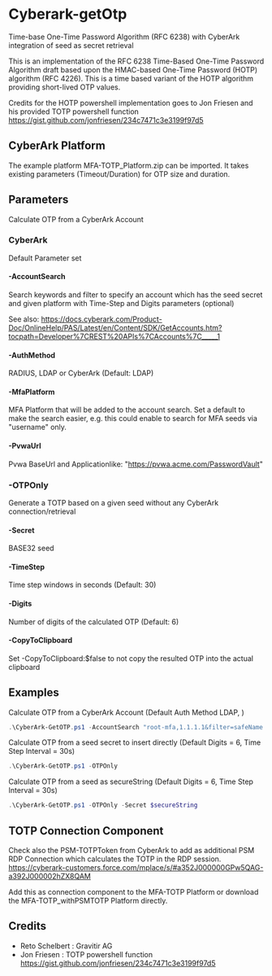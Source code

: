 # Cyberark-getOtp

Time-base One-Time Password Algorithm (RFC 6238) with CyberArk integration of seed as secret retrieval

This is an implementation of the RFC 6238 Time-Based One-Time Password Algorithm draft based upon the HMAC-based One-Time Password (HOTP) algorithm (RFC 4226). This is a time based variant of the HOTP algorithm providing short-lived OTP values.

Credits for the HOTP powershell implementation goes to Jon Friesen and his provided TOTP powershell function <https://gist.github.com/jonfriesen/234c7471c3e3199f97d5>

## CyberArk Platform

The example platform MFA-TOTP_Platform.zip can be imported. It takes existing parameters (Timeout/Duration) for OTP size and duration.

## Parameters

Calculate OTP from a CyberArk Account

### CyberArk

Default Parameter set

#### -AccountSearch

Search keywords and filter to specify an account which has the seed secret and given platform with Time-Step and Digits parameters (optional)

See also:
<https://docs.cyberark.com/Product-Doc/OnlineHelp/PAS/Latest/en/Content/SDK/GetAccounts.htm?tocpath=Developer%7CREST%20APIs%7CAccounts%7C_____1>

#### -AuthMethod

RADIUS, LDAP or CyberArk (Default: LDAP)

#### -MfaPlatform

MFA Platform that will be added to the account search. Set a default to make the search easier, e.g. this could enable to search for MFA seeds via "username" only.

#### -PvwaUrl

Pvwa BaseUrl and Applicationlike: "https://pvwa.acme.com/PasswordVault"

### -OTPOnly

Generate a TOTP based on a given seed without any CyberArk connection/retrieval

#### -Secret

BASE32 seed

#### -TimeStep

Time step windows in seconds (Default: 30)

#### -Digits

Number of digits of the calculated OTP (Default: 6)

#### -CopyToClipboard

Set -CopyToClipboard:$false to not copy the resulted OTP into the actual clipboard

## Examples

Calculate OTP from a CyberArk Account (Default Auth Method LDAP, )

```powershell
.\CyberArk-GetOTP.ps1 -AccountSearch "root-mfa,1.1.1.1&filter=safeName eq AWS_ROOT"
```

Calculate OTP from a seed secret to insert directly (Default Digits = 6, Time Step Interval = 30s)

```powershell
.\CyberArk-GetOTP.ps1 -OTPOnly
```

Calculate OTP from a seed as secureString (Default Digits = 6, Time Step Interval = 30s)

```powershell
.\CyberArk-GetOTP.ps1 -OTPOnly -Secret $secureString
```

## TOTP Connection Component 
Check also the PSM-TOTPToken from CyberArk to add as additional PSM RDP Connection which calculates the TOTP in the RDP session.
https://cyberark-customers.force.com/mplace/s/#a352J000000GPw5QAG-a392J000002hZX8QAM

Add this as connection component to the MFA-TOTP Platform or download the MFA-TOTP_withPSMTOTP Platform directly.

## Credits

- Reto Schelbert : Gravitir AG
- Jon Friesen : TOTP powershell function <https://gist.github.com/jonfriesen/234c7471c3e3199f97d5>
